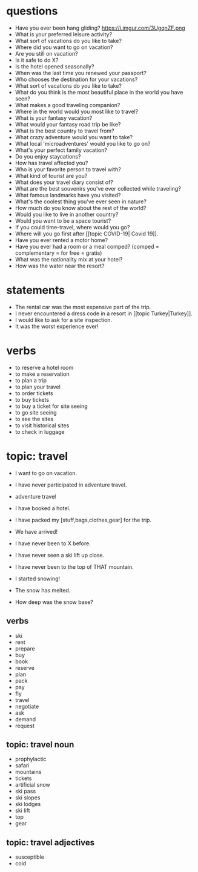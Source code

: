 # questions
- Have you ever been hang gliding?
https://i.imgur.com/3UgqnZF.png
- What is your preferred leisure activity?
- What sort of vacations do you like to take?
- Where did you want to go on vacation?
- Are you still on vacation?
- Is it safe to do X?
- Is the hotel opened seasonally?
- When was the last time you renewed your passport?
- Who chooses the destination for your vacations?
- What sort of vacations do you like to take?
- What do you think is the most beautiful place in the world you have seen?
- What makes a good traveling companion?
- Where in the world would you most like to travel?
- What is your fantasy vacation?
- What would your fantasy road trip be like?
- What is the best country to travel from?
- What crazy adventure would you want to take?
- What local 'microadventures' would you like to go on?
- What's your perfect family vacation?
- Do you enjoy staycations?
- How has travel affected you?
- Who is your favorite person to travel with?
- What kind of tourist are you?
- What does your travel diary consist of?
- What are the best souvenirs you've ever collected while traveling?
- What famous landmarks have you visited?
- What's the coolest thing you've ever seen in nature?
- How much do you know about the rest of the world?
- Would you like to live in another country?
- Would you want to be a space tourist?
- If you could time-travel, where would you go?
- Where will you go first after [[topic COVID-19| Covid 19]].
- Have you ever rented a motor home?
- Have you ever had a room or a meal comped? (comped = complementary = for free = gratis)
- What was the nationality mix at your hotel?
- How was the water near the resort?

# statements
- The rental car was the most expensive part of the trip.
- I never encountered a dress code in a resort in [[topic Turkey|Turkey]].
- I would like to ask for a site inspection.
- It was the worst experience ever!


# verbs
- to reserve a hotel room
- to make a reservation
- to plan a trip
- to plan your travel
- to order tickets
- to buy tickets
- to buy a ticket for site seeing
- to go site seeing
- to see the sites
- to visit historical sites
- to check in luggage


# topic: travel

- I want to go on vacation.

- I have never participated in adventure travel.

- adventure travel


- I have booked a hotel.
- I have packed my [stuff,bags,clothes,gear] for the trip.
- We have arrived!
- I have never been to X before.
- I have never seen a ski lift up close.
- I have never been to the top of THAT mountain.
- I started snowing!
- The snow has melted.
- How deep was the snow base?



## verbs
- ski
- rent
- prepare
- buy
- book
- reserve
- plan
- pack
- pay
- fly
- travel
- negotiate
- ask
- demand
- request



## topic:  travel noun
- prophylactic
- safari
- mountains
- tickets
- artificial snow
- ski pass
- ski slopes
- ski lodges
- ski lift 
- top
- gear

## topic:  travel adjectives
- susceptible
- cold
